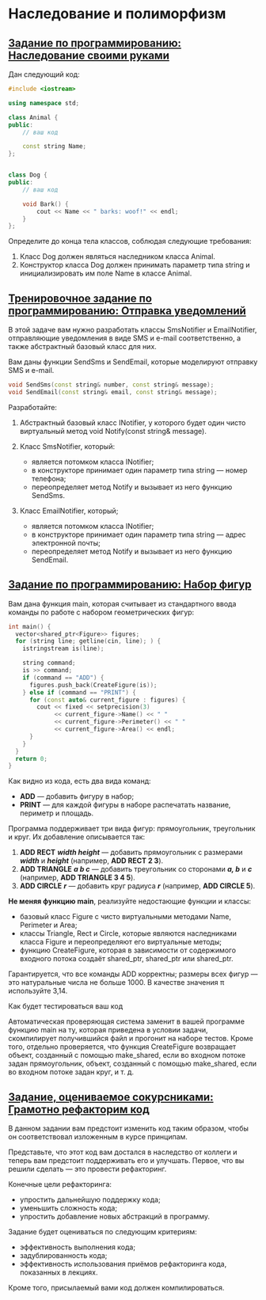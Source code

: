 # Наследование и полиморфизм

## [Задание по программированию: Наследование своими руками](https://github.com/m3nf1s/Modern-Cplusplus/tree/master/Yellow%20Belt/Week_5/Task_1)

Дан следующий код:
```cpp
#include <iostream>

using namespace std;

class Animal {
public:
    // ваш код

    const string Name;
};


class Dog {
public:
    // ваш код

    void Bark() {
        cout << Name << " barks: woof!" << endl;
    }
};
```

Определите до конца тела классов, соблюдая следующие требования:

1. Класс Dog должен являться наследником класса Animal.
2. Конструктор класса Dog должен принимать параметр типа string и инициализировать им поле Name в классе Animal.

## [Тренировочное задание по программированию: Отправка уведомлений](https://github.com/m3nf1s/Modern-Cplusplus/tree/master/Yellow%20Belt/Week_5/Task_2)

В этой задаче вам нужно разработать классы SmsNotifier и EmailNotifier, отправляющие уведомления в виде SMS и e-mail соответственно, а также абстрактный базовый класс для них.

Вам даны функции SendSms и SendEmail, которые моделируют отправку SMS и e-mail.
```cpp
void SendSms(const string& number, const string& message);
void SendEmail(const string& email, const string& message);
```

Разработайте:

1. Абстрактный базовый класс INotifier, у которого будет один чисто виртуальный метод void Notify(const string& message).

2. Класс SmsNotifier, который:
    * является потомком класса INotifier;
    * в конструкторе принимает один параметр типа string — номер телефона;
    * переопределяет метод Notify и вызывает из него функцию SendSms.
3. Класс EmailNotifier, который;
    * является потомком класса INotifier;
    * в конструкторе принимает один параметр типа string — адрес электронной почты;
    * переопределяет метод Notify и вызывает из него функцию SendEmail.
    
## [Задание по программированию: Набор фигур](https://github.com/m3nf1s/Modern-Cplusplus/tree/master/Yellow%20Belt/Week_5/Task_3)

Вам дана функция main, которая считывает из стандартного ввода команды по работе с набором геометрических фигур:
```cpp
int main() {
  vector<shared_ptr<Figure>> figures;
  for (string line; getline(cin, line); ) {
    istringstream is(line);

    string command;
    is >> command;
    if (command == "ADD") {
      figures.push_back(CreateFigure(is));
    } else if (command == "PRINT") {
      for (const auto& current_figure : figures) {
        cout << fixed << setprecision(3)
             << current_figure->Name() << " "
             << current_figure->Perimeter() << " "
             << current_figure->Area() << endl;
      }
    }
  }
  return 0;
}
```

Как видно из кода, есть два вида команд:

* **ADD** — добавить фигуру в набор;
* **PRINT** — для каждой фигуры в наборе распечатать название, периметр и площадь.

Программа поддерживает три вида фигур: прямоугольник, треугольник и круг. Их добавление описывается так:

1. **ADD RECT** ***width height*** — добавить прямоугольник с размерами ***width*** и ***height*** (например, **ADD RECT 2 3**).
2. **ADD TRIANGLE** ***a b c*** — добавить треугольник со сторонами ***a, b*** и ***c*** (например, **ADD TRIANGLE 3 4 5**).
3. **ADD CIRCLE** ***r*** — добавить круг радиуса ***r*** (например, **ADD CIRCLE 5**).

**Не меняя функцию main**, реализуйте недостающие функции и классы:

* базовый класс Figure с чисто виртуальными методами Name, Perimeter и Area;
* классы Triangle, Rect и Circle, которые являются наследниками класса Figure и переопределяют его виртуальные методы;
* функцию CreateFigure, которая в зависимости от содержимого входного потока создаёт shared_ptr<Rect>, shared_ptr<Triangle> или shared_ptr<Circle>.

Гарантируется, что все команды ADD корректны; размеры всех фигур — это натуральные числа не больше 1000. В качестве значения π используйте 3,14.

Как будет тестироваться ваш код

Автоматическая проверяющая система заменит в вашей программе функцию main на ту, которая приведена в условии задачи, скомпилирует получившийся файл и прогонит на наборе тестов. Кроме того, отдельно проверяется, что функция CreateFigure возвращает объект, созданный с помощью make_shared<Rect>, если во входном потоке задан прямоугольник, объект, созданный с помощью make_shared<Circle>, если во входном потоке задан круг, и т. д.

## [Задание, оцениваемое сокурсниками: Грамотно рефакторим код](https://github.com/m3nf1s/Modern-Cplusplus/tree/master/Yellow%20Belt/Week_5/Task_4)

В данном задании вам предстоит изменить код таким образом, чтобы он соответствовал изложенным в курсе принципам.

Представьте, что этот код вам достался в наследство от коллеги и теперь вам предстоит поддерживать его и улучшать.
Первое, что вы решили сделать — это провести рефакторинг.

Конечные цели рефакторинга:

* упростить дальнейшую поддержку кода;
* уменьшить сложность кода;
* упростить добавление новых абстракций в программу.

Задание будет оцениваться по следующим критериям:

* эффективность выполнения кода;
* задублированность кода;
* эффективность использования приёмов рефакторинга кода, показанных в лекциях.

Кроме того, присылаемый вами код должен компилироваться.

